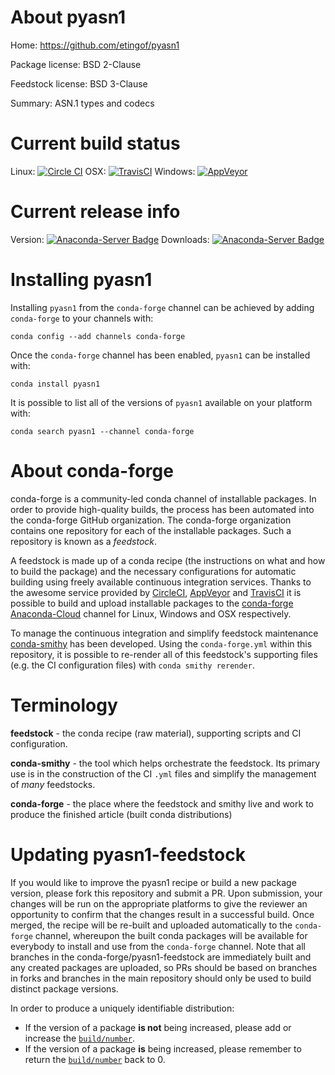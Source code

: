 About pyasn1
============

Home: https://github.com/etingof/pyasn1

Package license: BSD 2-Clause

Feedstock license: BSD 3-Clause

Summary: ASN.1 types and codecs



Current build status
====================

Linux: [![Circle CI](https://circleci.com/gh/conda-forge/pyasn1-feedstock.svg?style=shield)](https://circleci.com/gh/conda-forge/pyasn1-feedstock)
OSX: [![TravisCI](https://travis-ci.org/conda-forge/pyasn1-feedstock.svg?branch=master)](https://travis-ci.org/conda-forge/pyasn1-feedstock)
Windows: [![AppVeyor](https://ci.appveyor.com/api/projects/status/github/conda-forge/pyasn1-feedstock?svg=True)](https://ci.appveyor.com/project/conda-forge/pyasn1-feedstock/branch/master)

Current release info
====================
Version: [![Anaconda-Server Badge](https://anaconda.org/conda-forge/pyasn1/badges/version.svg)](https://anaconda.org/conda-forge/pyasn1)
Downloads: [![Anaconda-Server Badge](https://anaconda.org/conda-forge/pyasn1/badges/downloads.svg)](https://anaconda.org/conda-forge/pyasn1)

Installing pyasn1
=================

Installing `pyasn1` from the `conda-forge` channel can be achieved by adding `conda-forge` to your channels with:

```
conda config --add channels conda-forge
```

Once the `conda-forge` channel has been enabled, `pyasn1` can be installed with:

```
conda install pyasn1
```

It is possible to list all of the versions of `pyasn1` available on your platform with:

```
conda search pyasn1 --channel conda-forge
```


About conda-forge
=================

conda-forge is a community-led conda channel of installable packages.
In order to provide high-quality builds, the process has been automated into the
conda-forge GitHub organization. The conda-forge organization contains one repository
for each of the installable packages. Such a repository is known as a *feedstock*.

A feedstock is made up of a conda recipe (the instructions on what and how to build
the package) and the necessary configurations for automatic building using freely
available continuous integration services. Thanks to the awesome service provided by
[CircleCI](https://circleci.com/), [AppVeyor](http://www.appveyor.com/)
and [TravisCI](https://travis-ci.org/) it is possible to build and upload installable
packages to the [conda-forge](https://anaconda.org/conda-forge)
[Anaconda-Cloud](http://docs.anaconda.org/) channel for Linux, Windows and OSX respectively.

To manage the continuous integration and simplify feedstock maintenance
[conda-smithy](http://github.com/conda-forge/conda-smithy) has been developed.
Using the ``conda-forge.yml`` within this repository, it is possible to re-render all of
this feedstock's supporting files (e.g. the CI configuration files) with ``conda smithy rerender``.


Terminology
===========

**feedstock** - the conda recipe (raw material), supporting scripts and CI configuration.

**conda-smithy** - the tool which helps orchestrate the feedstock.
                   Its primary use is in the construction of the CI ``.yml`` files
                   and simplify the management of *many* feedstocks.

**conda-forge** - the place where the feedstock and smithy live and work to
                  produce the finished article (built conda distributions)


Updating pyasn1-feedstock
=========================

If you would like to improve the pyasn1 recipe or build a new
package version, please fork this repository and submit a PR. Upon submission,
your changes will be run on the appropriate platforms to give the reviewer an
opportunity to confirm that the changes result in a successful build. Once
merged, the recipe will be re-built and uploaded automatically to the
`conda-forge` channel, whereupon the built conda packages will be available for
everybody to install and use from the `conda-forge` channel.
Note that all branches in the conda-forge/pyasn1-feedstock are
immediately built and any created packages are uploaded, so PRs should be based
on branches in forks and branches in the main repository should only be used to
build distinct package versions.

In order to produce a uniquely identifiable distribution:
 * If the version of a package **is not** being increased, please add or increase
   the [``build/number``](http://conda.pydata.org/docs/building/meta-yaml.html#build-number-and-string).
 * If the version of a package **is** being increased, please remember to return
   the [``build/number``](http://conda.pydata.org/docs/building/meta-yaml.html#build-number-and-string)
   back to 0.
